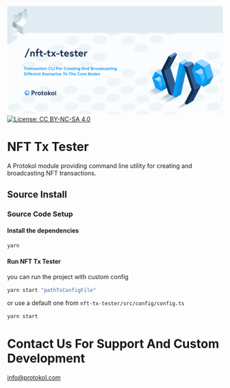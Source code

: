 ![Img](nft-tx-tester.png)
[![License: CC BY-NC-SA 4.0](https://img.shields.io/badge/License-CC%20BY--NC--SA%204.0-lightgrey.svg)](https://creativecommons.org/licenses/by-nc-sa/4.0/)

# NFT Tx Tester

A Protokol module providing command line utility for creating and broadcasting NFT transactions.

## Source Install

### Source Code Setup

#### Install the dependencies
```bash
yarn
```
#### Run NFT Tx Tester
you can run the project with custom config
```bash
yarn start "pathToConfigFile"
```

or use a default one from `nft-tx-tester/src/config/config.ts`
```bash
yarn start
```

# Contact Us For Support And Custom Development
info@protokol.com
